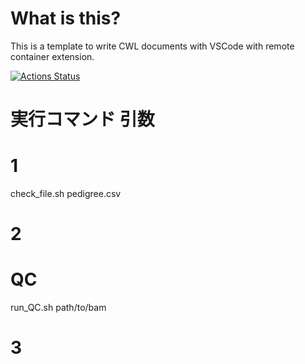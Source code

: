 # What is this?
This is a template to write CWL documents with VSCode with remote container extension.

[![Actions Status](https://github.com/ykitanob/kitano/workflows/CI/badge.svg)](https://github.com/ykitanob/kitano/actions) 

# 実行コマンド 引数
# 1
check_file.sh pedigree.csv

# 2
# QC
run_QC.sh path/to/bam


# 3
